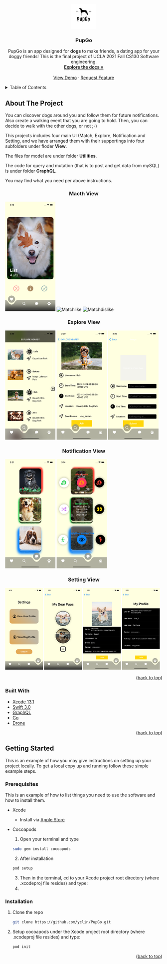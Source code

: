<div id="top"></div>



<!-- PROJECT SHIELDS -->
<!--
*** I'm using markdown "reference style" links for readability.
*** Reference links are enclosed in brackets [ ] instead of parentheses ( ).
*** See the bottom of this document for the declaration of the reference variables
*** for contributors-url, forks-url, etc. This is an optional, concise syntax you may use.
*** https://www.markdownguide.org/basic-syntax/#reference-style-links
-->


<!-- PROJECT LOGO -->
<br />
<div align="center">
  <a href="https://github.com/yclin/PupGo/">
    <img src="https://github.com/yclin99/PupGo/blob/main/Images/PupGo_Logo.png" alt="Logo" width="80" height="80">
  </a>

<h3 align="center">PupGo</h3>

  <p align="center">
    PupGo is an app designed for <b> dogs </b> to make friends, a dating app for your doggy friends! 
      This is the final project of UCLA 2021 Fall CS130 Software engineering. 
    <br />
    <a href="https://github.com/yclin99/PupGo"><strong>Explore the docs »</strong></a>
    <br />
    <br />
    <a href="https://www.youtube.com/watch?v=n6eFIJJhaWs&feature=youtu.be">View Demo</a>
    ·
    <a href="https://github.com/yclin99/PupGo/blob/main/Images/CS130_Features">Request Feature</a>
  </p>
</div>



<!-- TABLE OF CONTENTS -->
<details>
  <summary>Table of Contents</summary>
  <ol>
    <li>
      <a href="#about-the-project">About The Project</a>
      <ul>
        <li><a href="#built-with">Built With</a></li>
      </ul>
    </li>
    <li>
      <a href="#getting-started">Getting Started</a>
      <ul>
        <li><a href="#prerequisites">Prerequisites</a></li>
        <li><a href="#installation">Installation</a></li>
      </ul>
    </li>
    <li><a href="#usage">Usage</a></li>
    <li><a href="#roadmap">Roadmap</a></li>
    <li><a href="#contributing">Contributing</a></li>
    <li><a href="#license">License</a></li>
    <li><a href="#contact">Contact</a></li>
    <li><a href="#acknowledgments">Acknowledgments</a></li>
  </ol>
</details>



<!-- ABOUT THE PROJECT -->
## About The Project

You can discover dogs around you and follow them for future notifications. Also create a walking event that you are going to hold. Then, you can decide to walk with the other dogs, or not ;-)

This projects includes four main UI (Match, Explore, Notification and Setting, and we have arranged them with their supportings into four subfolders under floder <b>View</b>.

The files for model are under folder <b>Utilities</b>.

The code for query and mutation (that is to post and get data from mySQL) is under folder <b>GraphQL</b>.

You may find what you need per above instructions.
<h3 align="center">Macth View</h3>
<p float="left">
  <img src="https://github.com/yclin99/PupGo/blob/main/Images/MatchingMain.png" alt="Matchmain" width="32%">
  <img src="https://github.com/yclin99/PupGo/blob/main/Images/Matchingliked.PNG" alt="Matchlike" width="32%">
  <img src="https://github.com/yclin99/PupGo/blob/main/Images/MatchingDislike.PNG" alt="Matchdislike" width="32%">
</p>

<h3 align="center">Explore View</h3>
<p float="left">
  <img src="https://github.com/yclin99/PupGo/blob/main/Images/ExplorationMain.png" alt="Ex1" width="32%">
  <img src="https://github.com/yclin99/PupGo/blob/main/Images/ExplorationDetail.png" alt="EX2" width="32%">
  <img src="https://github.com/yclin99/PupGo/blob/main/Images/ExplorationNew.png" alt="EX3" width="32%">
</p>

<h3 align="center">Notification View</h3>
<p float="left">
  <img src="https://github.com/yclin99/PupGo/blob/main/Images/Notification1.png" alt="Not1" width="32%">
  <img src="https://github.com/yclin99/PupGo/blob/main/Images/notification2.PNG" alt="Not2" width="32%">
</p>

<h3 align="center">Setting View</h3>
<p float="left">
  <img src="https://github.com/yclin99/PupGo/blob/main/Images/SettingMain.png" alt="Set1" width="24%">
  <img src="https://github.com/yclin99/PupGo/blob/main/Images/SettingManage.png" alt="Set1" width="24%">
  <img src="https://github.com/yclin99/PupGo/blob/main/Images/SettingDog.png" alt="Set3" width="24%">
  <img src="https://github.com/yclin99/PupGo/blob/main/Images/SettingUser.png" alt="Set4" width="24%">
</p>
<p align="right">(<a href="#top">back to top</a>)</p>



### Built With

* [Xcode 13.1](https://nextjs.org/)
* [Swift 3.0](https://reactjs.org/)
* [GraphQL](https://vuejs.org/)
* [Go](https://angular.io/)
* [Drone](https://svelte.dev/)

<p align="right">(<a href="#top">back to top</a>)</p>



<!-- GETTING STARTED -->
## Getting Started

This is an example of how you may give instructions on setting up your project locally.
To get a local copy up and running follow these simple example steps.

### Prerequisites

This is an example of how to list things you need to use the software and how to install them.
* Xcode 
    * Install via [Apple Store](https://developer.apple.com/xcode/)
* Cocoapods

    1. Open your terminal and type
  ```sh
  sudo gem install cocoapods
  ```
    2. After installation
    ```sh
    pod setup
    ```
    
    3. Then in the terminal, cd to your Xcode project root directory (where  .xcodeproj file resides) and type:
    4. 

### Installation

1. Clone the repo
   ```sh
   git clone https://github.com/yclin/PupGo.git
   ```
2. Setup cocoapods under the Xcode project root directory (where  .xcodeproj file resides) and type:
   ```sh
   pod init
   ```

<p align="right">(<a href="#top">back to top</a>)</p>



